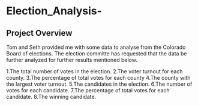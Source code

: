 # Election_Analysis-
## Project Overview

Tom and Seth provided me with some data to analyse from the Colorado Board of elections. The election committe has requested that the data be further analyzed for further results mentioned below.

1.The total number of votes in the election.
2.The voter turnout for each county.
3.The percentage of total votes for each county
4.The county with the largest voter turnout.
5.The candidates in the election.
6.The number of votes for each candidate.
7.The percentage of total votes for each candidate.
8.The winning candidate.

